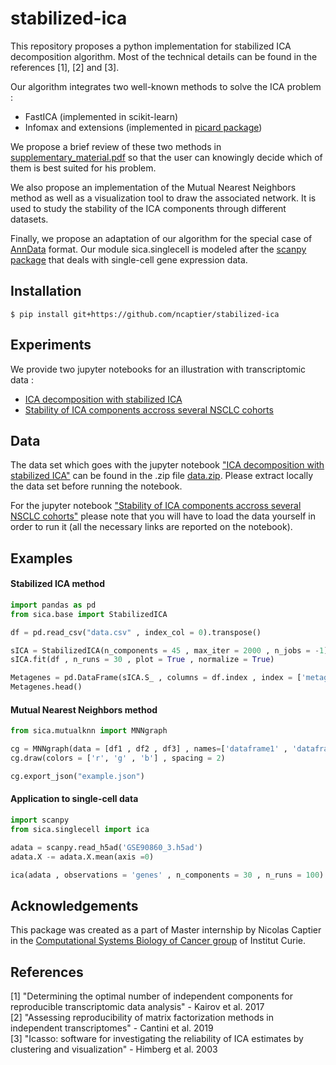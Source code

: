 # stabilized-ica

This repository proposes a python implementation for stabilized ICA decomposition algorithm. Most of the technical details can be found in the references [1], [2] and [3].    

Our algorithm integrates two well-known methods to solve the ICA problem :
* FastICA (implemented in scikit-learn)
* Infomax and extensions (implemented in [picard package](https://pierreablin.github.io/picard/))     

We propose a brief review of these two methods in [supplementary_material.pdf](documentation/supplementary_material.pdf) so that the user can knowingly decide which of them is best suited for his problem.   
   
We also propose an implementation of the Mutual Nearest Neighbors method as well as a visualization tool to draw the associated network. It is used to study the stability of the ICA components through different datasets.   

Finally, we propose an adaptation of our algorithm for the special case of [AnnData](https://anndata.readthedocs.io/en/latest/anndata.AnnData.html) format. Our module sica.singlecell is modeled after the [scanpy package](https://scanpy.readthedocs.io/en/stable/) that deals with single-cell gene expression data.

## Installation

```
$ pip install git+https://github.com/ncaptier/stabilized-ica
```

## Experiments

We provide two jupyter notebooks for an illustration with transcriptomic data :
* [ICA decomposition with stabilized ICA](https://github.com/ncaptier/stabilized-ica/blob/master/examples/transcriptomic_ICA.ipynb)
* [Stability of ICA components accross several NSCLC cohorts](https://github.com/ncaptier/stabilized-ica/blob/master/examples/stability_study.ipynb)

## Data

The data set which goes with the jupyter notebook ["ICA decomposition with stabilized ICA"](https://github.com/ncaptier/stabilized-ica/blob/master/examples/transcriptomic_ICA.ipynb) can be found in the .zip file [data.zip](https://github.com/ncaptier/stabilized-ica/blob/master/examples/data.zip). Please extract locally the data set before running the notebook.   

For the jupyter notebook ["Stability of ICA components accross several NSCLC cohorts"](https://github.com/ncaptier/stabilized-ica/blob/master/examples/stability_study.ipynb) please note that you will have to load the data yourself in order to run it (all the necessary links are reported on the notebook).

## Examples 

#### Stabilized ICA method

```python
import pandas as pd
from sica.base import StabilizedICA

df = pd.read_csv("data.csv" , index_col = 0).transpose()

sICA = StabilizedICA(n_components = 45 , max_iter = 2000 , n_jobs = -1)
sICA.fit(df , n_runs = 30 , plot = True , normalize = True)

Metagenes = pd.DataFrame(sICA.S_ , columns = df.index , index = ['metagene ' + str(i) for i in range(sICA.S_.shape[0])])
Metagenes.head()
```

#### Mutual Nearest Neighbors method

```python
from sica.mutualknn import MNNgraph

cg = MNNgraph(data = [df1 , df2 , df3] , names=['dataframe1' , 'dataframe2' , 'dataframe3'] , k=1)
cg.draw(colors = ['r', 'g' , 'b'] , spacing = 2)

cg.export_json("example.json")
```

#### Application to single-cell data

```python
import scanpy
from sica.singlecell import ica

adata = scanpy.read_h5ad('GSE90860_3.h5ad')
adata.X -= adata.X.mean(axis =0)

ica(adata , observations = 'genes' , n_components = 30 , n_runs = 100)
```

## Acknowledgements

This package was created as a part of Master internship by Nicolas Captier in the [Computational Systems Biology of Cancer group](http://sysbio.curie.fr) of Institut Curie.

## References

[1] "Determining the optimal number of independent components for reproducible transcriptomic data analysis" - Kairov et al. 2017   
[2] "Assessing reproducibility of matrix factorization methods in independent transcriptomes" - Cantini et al. 2019    
[3] "Icasso: software for investigating the reliability of ICA estimates by clustering and visualization" - Himberg et al. 2003
